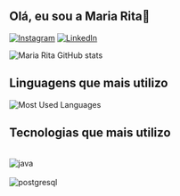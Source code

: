 ## Olá, eu sou a Maria Rita👋

[![Instagram](https://img.shields.io/badge/Instagram-E4405F?style=for-the-badge&logo=instagram&logoColor=white)](https://www.instagram.com/lusstosaa/?hl=pt-br)
[![LinkedIn](https://img.shields.io/badge/LinkedIn-0077B5?style=for-the-badge&logo=linkedin&logoColor=white)](https://www.linkedin.com/in/maria-rita-lustosa-50b7b82a9/)

![Maria Rita GitHub stats](https://github-readme-stats.vercel.app/api?username=mariaritalustosa&show_icons=true&theme=tokyonight)

## Linguagens que mais utilizo
![Most Used Languages](https://github-readme-stats.vercel.app/api/top-langs/?username=mariaritalustosa&layout=compact)

## Tecnologias que mais utilizo
<div style= "display:inline_block"><br/><img align="center" alt="java" src="https://img.shields.io/badge/Java-ED8B00?style=for-the-badge&logo=openjdk&logoColor=white"</div>
  
<div style= "display:inline_block"><br/><img align="center" alt="postgresql" src="https://img.shields.io/badge/PostgreSQL-316192?style=for-the-badge&logo=postgresql&logoColor=white"</div>
